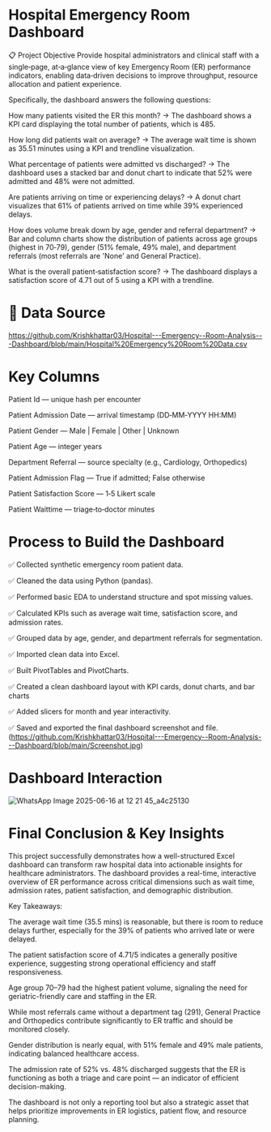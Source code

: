 #    Hospital Emergency Room Dashboard

📋 Project Objective
Provide hospital administrators and clinical staff with a single‐page, at‑a‑glance view of key Emergency Room (ER) performance indicators, enabling data‑driven decisions to improve throughput, resource allocation and patient experience.

Specifically, the dashboard answers the following questions:

How many patients visited the ER this month?
→ The dashboard shows a KPI card displaying the total number of patients, which is 485.

How long did patients wait on average?
→ The average wait time is shown as 35.51 minutes using a KPI and trendline visualization.

What percentage of patients were admitted vs discharged?
→ The dashboard uses a stacked bar and donut chart to indicate that 52% were admitted and 48% were not admitted.

Are patients arriving on time or experiencing delays?
→ A donut chart visualizes that 61% of patients arrived on time while 39% experienced delays.

How does volume break down by age, gender and referral department?
→ Bar and column charts show the distribution of patients across age groups (highest in 70‑79), gender (51% female, 49% male), and department referrals (most referrals are 'None' and General Practice).

What is the overall patient‐satisfaction score?
→ The dashboard displays a satisfaction score of 4.71 out of 5 using a KPI with a trendline.

# 📂 Data Source

https://github.com/Krishkhattar03/Hospital---Emergency--Room-Analysis---Dashboard/blob/main/Hospital%20Emergency%20Room%20Data.csv

# Key Columns

Patient Id — unique hash per encounter 

Patient Admission Date — arrival timestamp (DD‑MM‑YYYY HH:MM) 

Patient Gender — Male | Female | Other | Unknown 

Patient Age — integer years 

Department Referral — source specialty (e.g., Cardiology, Orthopedics) 

Patient Admission Flag — True if admitted; False otherwise 

Patient Satisfaction Score — 1‐5 Likert scale 

Patient Waittime — triage‐to‐doctor minutes 

# Process to Build the Dashboard

✅ Collected synthetic emergency room patient data.

✅ Cleaned the data using Python (pandas).

✅ Performed basic EDA to understand structure and spot missing values.

✅ Calculated KPIs such as average wait time, satisfaction score, and admission rates.

✅ Grouped data by age, gender, and department referrals for segmentation.

✅ Imported clean data into Excel.

✅ Built PivotTables and PivotCharts.

✅ Created a clean dashboard layout with KPI cards, donut charts, and bar charts

✅ Added slicers for month and year interactivity.

✅ Saved and exported the final dashboard screenshot and file. (https://github.com/Krishkhattar03/Hospital---Emergency--Room-Analysis---Dashboard/blob/main/Screenshot.jpg)

# Dashboard Interaction 
![WhatsApp Image 2025-06-16 at 12 21 45_a4c25130](https://github.com/user-attachments/assets/839f5c5d-74ce-4e5f-9313-6694535ea085)



# Final Conclusion & Key Insights

This project successfully demonstrates how a well-structured Excel dashboard can transform raw hospital data into actionable insights for healthcare administrators. The dashboard provides a real-time, interactive overview of ER performance across critical dimensions such as wait time, admission rates, patient satisfaction, and demographic distribution.

Key Takeaways:

The average wait time (35.5 mins) is reasonable, but there is room to reduce delays further, especially for the 39% of patients who arrived late or were delayed.

The patient satisfaction score of 4.71/5 indicates a generally positive experience, suggesting strong operational efficiency and staff responsiveness.

Age group 70–79 had the highest patient volume, signaling the need for geriatric-friendly care and staffing in the ER.

While most referrals came without a department tag (291), General Practice and Orthopedics contribute significantly to ER traffic and should be monitored closely.

Gender distribution is nearly equal, with 51% female and 49% male patients, indicating balanced healthcare access.

The admission rate of 52% vs. 48% discharged suggests that the ER is functioning as both a triage and care point — an indicator of efficient decision-making.

The dashboard is not only a reporting tool but also a strategic asset that helps prioritize improvements in ER logistics, patient flow, and resource planning.

